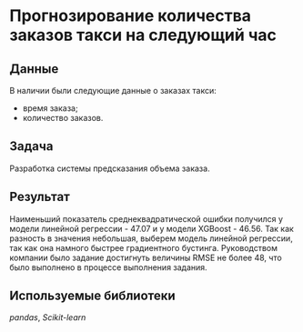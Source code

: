 # Прогнозирование количества заказов такси на следующий час

## Данные

В наличии были следующие данные о заказах такси:

- время заказа;
- количество заказов.

## Задача

Разработка системы предсказания объема заказа.

## Результат

Наименьший показатель среднеквадратической ошибки получился у модели линейной регрессии - 47.07 и у модели XGBoost - 46.56. Так как разность в значения небольшая, выберем модель линейной регрессии, так как она намного быстрее градиентного бустинга. Руководством компании было задание достигнуть величины RMSE не более 48, что было выполнено в процессе выполнения задания.

## Используемые библиотеки

*pandas*, *Scikit-learn*
